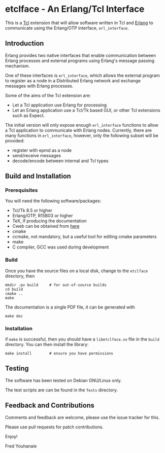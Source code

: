 
# etclface - An Erlang/Tcl Interface

This is a [Tcl](http://tcl.tk) extension that will allow software written
in Tcl and [Erlang](http://www.erlang.org/) to communicate using the
Erlang/OTP interface, `erl_interface`.

## Introduction

Erlang provides two native interfaces that enable communication between
Erlang processes and external programs using Erlang's message passing
mechanism.

One of these interfaces is `erl_interface`, which allows the external
program to register as a node in a Distributed Erlang network and exchange
messages with Erlang processes.

Some of the aims of the Tcl extension are:

* Let a Tcl application use Erlang for processing.
* Let an Erlang application use a Tcl/Tk based GUI, or other Tcl
extensions such as Expect.

The initial version will only expose enough `erl_interface` functions to
allow a Tcl application to communicate with Erlang nodes.  Currently,
there are many functions in `erl_interface`, however, only the following
subset will be provided:

* register with epmd as a node
* send/receive messages
* decode/encode between internal and Tcl types

## Build and Installation

### Prerequisites

You will need the following software/packages:

* Tcl/Tk 8.5 or higher
* Erlang/OTP, R15B03 or higher
* TeX, if producing the documentation
* Cweb can be obtained from [here](http://www.literateprogramming.com/cweb_download.html)
* cmake
* ccmake, not mandatory, but a useful tool for editing cmake parameters
* make
* C compiler, GCC was used during development

### Build

Once you have the source files on a local disk, change to the `etclface`
directory, then

	mkdir -pv build		# for out-of-source builds
	cd build
	cmake ..
	make

The documentation is a single PDF file, it can be generated with

	make doc		

### Installation

if `make` is successful, then you should have a `libetclface.so` file in
the `build` directory. You can then install the library:

	make install		# ensure you have permissions

## Testing

The software has been tested on Debian GNU/Linux only.

The test scripts are can be found in the `Tests` directory.

## Feedback and Contributions

Comments and feedback are welcome, please use the issue tracker for this.

Please use pull requests for patch contributions.


Enjoy!

Fred Youhanaie

